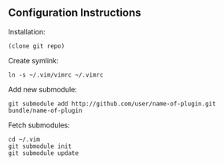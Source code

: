## Configuration Instructions

Installation:

    (clone git repo)


Create symlink:

    ln -s ~/.vim/vimrc ~/.vimrc

Add new submodule:

    git submodule add http://github.com/user/name-of-plugin.git bundle/name-of-plugin

Fetch submodules:

    cd ~/.vim
    git submodule init
    git submodule update
